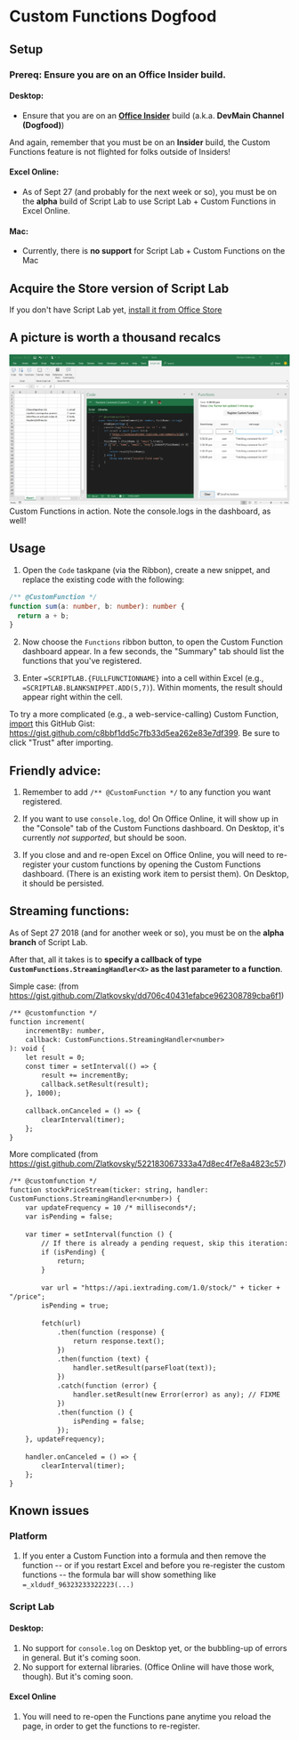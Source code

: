 # Custom Functions Dogfood

## Setup

### Prereq: Ensure you are on an Office Insider build.

#### Desktop:
- Ensure that you are on an **[Office Insider](https://products.office.com/en-us/office-insider?tab=Windows-Desktop#Tabs_section)** build (a.k.a. **DevMain Channel (Dogfood)**)

And again, remember that you must be on an **Insider** build, the Custom Functions feature is not flighted for folks outside of Insiders!

#### Excel Online:
- As of Sept 27 (and probably for the next week or so), you must be on the **alpha** build of Script Lab to use Script Lab + Custom Functions in Excel Online.  

#### Mac:
- Currently, there is **no support** for Script Lab + Custom Functions on the Mac

## Acquire the Store version of Script Lab

If you don't have Script Lab yet, [install it from Office Store](https://store.office.com/app.aspx?assetid=WA104380862)


## A picture is worth a thousand recalcs

![Screenshot](./.github/images/custom-functions-dogfood.png)
Custom Functions in action. Note the console.logs in the dashboard, as well!

## Usage

1.  Open the `Code` taskpane (via the Ribbon), create a new snippet, and replace the existing code with the following:

```typescript
/** @CustomFunction */
function sum(a: number, b: number): number {
  return a + b;
}
```

2.  Now choose the `Functions` ribbon button, to open the Custom Function dashboard appear. In a few seconds, the "Summary" tab should list the functions that you've registered.

3.  Enter `=SCRIPTLAB.{FULLFUNCTIONNAME}` into a cell within Excel (e.g., `=SCRIPTLAB.BLANKSNIPPET.ADD(5,7)`). Within moments, the result should appear right within the cell.

To try a more complicated (e.g., a web-service-calling) Custom Function, [import](http://aka.ms/scriptlab/import) this GitHub Gist: <https://gist.github.com/c8bbf1dd5c7fb33d5ea262e83e7df399>. Be sure to click "Trust" after importing.

## Friendly advice:

1.  Remember to add `/** @CustomFunction */` to any function you want registered.

1.  If you want to use `console.log`, do!  On Office Online, it will show up in the "Console" tab of the Custom Functions dashboard.  On Desktop, it's currently *not supported*, but should be soon.

1.  If you close and and re-open Excel on Office Online, you will need to re-register your custom functions by opening the Custom Functions dashboard.  (There is an existing work item to persist them).  On Desktop, it should be persisted.

## Streaming functions:

As of Sept 27 2018 (and for another week or so), you must be on the **alpha branch** of Script Lab.

After that, all it takes is to **specify a callback of type `CustomFunctions.StreamingHandler<X>` as the last parameter to a function**. 

Simple case:  (from https://gist.github.com/Zlatkovsky/dd706c40431efabce962308789cba6f1)

```
/** @customfunction */
function increment(
    incrementBy: number,
    callback: CustomFunctions.StreamingHandler<number>
): void {
    let result = 0;
    const timer = setInterval(() => {
        result += incrementBy;
        callback.setResult(result);
    }, 1000);

    callback.onCanceled = () => {
        clearInterval(timer);
    };
}
```


More complicated (from https://gist.github.com/Zlatkovsky/522183067333a47d8ec4f7e8a4823c57)

```
/** @customfunction */
function stockPriceStream(ticker: string, handler: CustomFunctions.StreamingHandler<number>) {
    var updateFrequency = 10 /* milliseconds*/;
    var isPending = false;

    var timer = setInterval(function () {
        // If there is already a pending request, skip this iteration:
        if (isPending) {
            return;
        }

        var url = "https://api.iextrading.com/1.0/stock/" + ticker + "/price";
        isPending = true;

        fetch(url)
            .then(function (response) {
                return response.text();
            })
            .then(function (text) {
                handler.setResult(parseFloat(text));
            })
            .catch(function (error) {
                handler.setResult(new Error(error) as any); // FIXME
            })
            .then(function () {
                isPending = false;
            });
    }, updateFrequency);

    handler.onCanceled = () => {
        clearInterval(timer);
    };
}
```


## Known issues

### Platform

1.  If you enter a Custom Function into a formula and then remove the function -- or if you restart Excel and before you re-register the custom functions -- the formula bar will show something like `=_xldudf_96323233322223(...)`

### Script Lab

#### Desktop:
1. No support for `console.log` on Desktop yet, or the bubbling-up of errors in general.  But it's coming soon.
2. No support for external libraries.  (Office Online will have those work, though).  But it's coming soon.

#### Excel Online
1. You will need to re-open the Functions pane anytime you reload the page, in order to get the functions to re-register.
